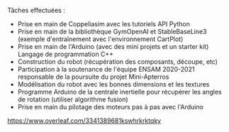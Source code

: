 Tâches effectuées :

- Prise en main de Coppeliasim avec les tutoriels
API Python
- Prise en main de la bibliothèque GymOpenAI et StableBaseLine3
(exemple d'entraînement avec l'environnement CartPlot)
- Prise en main de l'Arduino (avec des mini projets et un starter kit)
Langage de programmation C++
- Construction du robot (récupération des composants, découpe, etc)
- Participation à la soutenance de l'équipe ENSAM 2020-2021 responsable de la poursuite du projet Mini-Apterros
- Modélisation du robot avec les bonnes dimensions et les textures
- Programme Arduino de la centrale inertielle pour récupérer les angles de rotation (utiliser algorithme fusion)
- Prise en main du pilotage des moteurs pas à pas avec l'Arduino

https://www.overleaf.com/3341389681kswhrkrktqky